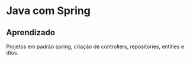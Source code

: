 <h1>Java com Spring</h1>

<h2>Aprendizado</h2>

<p>Projetos em padrão spring, criação de controllers, repositories, entities e dtos.</p>
